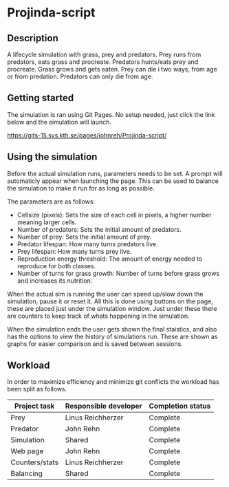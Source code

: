 # Projinda-script
## Description
A lifecycle simulation with grass, prey and predators. Prey runs from predators, eats grass and procreate. Predators hunts/eats prey and procreate. Grass grows and gets eaten. Prey can die i two ways, from age or from predation. Predators can only die from age.


## Getting started

The simulation is ran using Git Pages. No setup needed, just click the link below and the simulation will launch.

https://gits-15.sys.kth.se/pages/johnreh/Projinda-script/

## Using the simulation

Before the actual simulation runs, parameters needs to be set. A prompt will automaticly appear when launching the page. This can be used to balance the simulation to make it run for as long as possible.

The parameters are as follows:

- Cellsize (pixels): Sets the size of each cell in pixels, a higher number meaning larger cells.
- Number of predators: Sets the initial amount of predators.
- Number of prey: Sets the initial amount of prey.
- Predator lifespan: How many turns predators live.
- Prey lifespan: How many turns prey live.
- Reproduction energy threshold: The amount of energy needed to reproduce for both classes.
- Number of turns for grass growth: Number of turns before grass grows and increases its nutrition.

When the actual sim is running the user can speed up/slow down the simulation, pause it or reset it. All this is done using buttons on the page, these are placed just under the simulation window. Just under these there are counters to keep track of whats happening in the simulation. 

When the simulation ends the user gets shown the final staistics, and also has the options to view the history of simulations run. These are shown as graphs for easier comparison and is saved between sessions.

## Workload

In order to maximize efficiency and minimize git conflicts the workload has been split as follows.

| Project task | Responsible developer | Completion status|
|--------------|-----------------------|------------------|
| Prey         |  Linus Reichherzer    |Complete    |
|Predator      | John Rehn             |Complete    |
|Simulation    | Shared                | Complete         |
|Web page      | John Rehn             | Complete         |
|Counters/stats      | Linus Reichherzer | Complete       |
|Balancing     | Shared                | Complete   |
